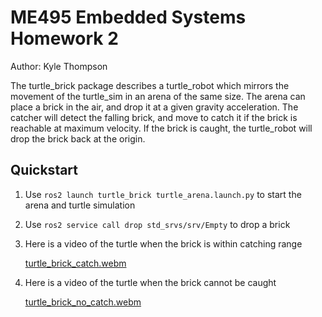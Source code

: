 # ME495 Embedded Systems Homework 2
Author: Kyle Thompson

The turtle_brick package describes a turtle_robot which mirrors the movement of the turtle_sim in an arena of the same size. The arena can place a brick in the air, and drop it at a given gravity acceleration. The catcher will detect the falling brick, and move to catch it if the brick is reachable at maximum velocity. If the brick is caught, the turtle_robot will drop the brick back at the origin. 

## Quickstart
1. Use `ros2 launch turtle_brick turtle_arena.launch.py` to start the arena and turtle simulation
2. Use `ros2 service call drop std_srvs/srv/Empty` to drop a brick
3. Here is a video of the turtle when the brick is within catching range
  
   [turtle_brick_catch.webm](https://github.com/user-attachments/assets/269a5ab0-4879-4a3b-a53b-6c43c1820c1b)

4. Here is a video of the turtle when the brick cannot be caught

   [turtle_brick_no_catch.webm](https://github.com/user-attachments/assets/80823ecf-f3f7-4b03-a468-a73298daedaf)
